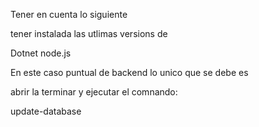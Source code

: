 Tener en cuenta lo siguiente

tener instalada las utlimas versions de

Dotnet
node.js

En este caso puntual de backend lo unico que se debe es

abrir la terminar y ejecutar el comnando:

update-database
